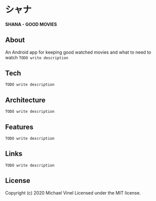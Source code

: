 # シャナ 
#### SHANA - GOOD MOVIES

## About
An Android app for keeping good watched movies and what to need to watch
`TODO write description`

## Tech

`TODO write description`

## Architecture

`TODO write description`

## Features

`TODO write description`

## Links

`TODO write description`


## License

Copyright (c) 2020 Michael Vinel
Licensed under the MIT license.
